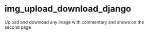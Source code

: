 # img_upload_download_django
Upload and download any image with commentary and shows on the second page 
